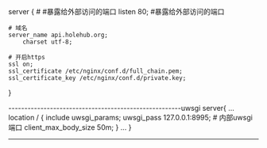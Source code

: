 server {
    # #暴露给外部访问的端口
    listen 80; #暴露给外部访问的端口

    # 域名
    server_name api.holehub.org;
        charset utf-8;
    
    # 开启https
    ssl on;
    ssl_certificate /etc/nginx/conf.d/full_chain.pem;
    ssl_certificate_key /etc/nginx/conf.d/private.key;
}


------------------------------------------------------uwsgi
server{
    ...
    location / {
        include uwsgi_params;
        uwsgi_pass 127.0.0.1:8995; # 内部uwsgi端口
        client_max_body_size 50m;
    }
    ...
}


------------------------------------------------------





















